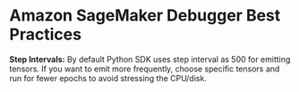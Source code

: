 # Amazon SageMaker Debugger Best Practices<a name="debugger-best-practices"></a>

**Step Intervals:** By default Python SDK uses step interval as 500 for emitting tensors\. If you want to emit more frequently, choose specific tensors and run for fewer epochs to avoid stressing the CPU/disk\. 